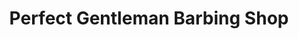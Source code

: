 ---
title: "Perfect Gentleman Barbing Shop"
url: /zwedru/perfect-gentleman-barbing-shop/
shop: hairdresser
---